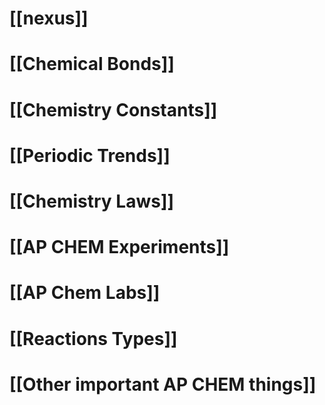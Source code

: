 # [[nexus]]
# [[Chemical Bonds]]
# [[Chemistry Constants]]
# [[Periodic Trends]]
# [[Chemistry Laws]]
# [[AP CHEM Experiments]]
# [[AP Chem Labs]]
# [[Reactions Types]]
# [[Other important AP CHEM things]]
